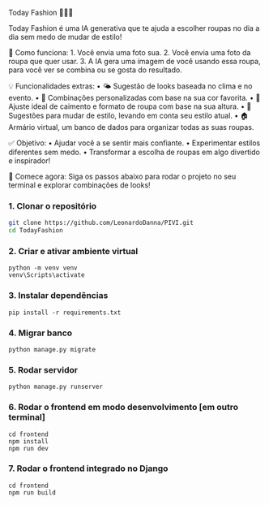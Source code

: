 Today Fashion 👗🤖✨

Today Fashion é uma IA generativa que te ajuda a escolher roupas no dia a dia sem medo de mudar de estilo!

📸 Como funciona:
	1.	Você envia uma foto sua.
	2.	Você envia uma foto da roupa que quer usar.
	3.	A IA gera uma imagem de você usando essa roupa, para você ver se combina ou se gosta do resultado.

💡 Funcionalidades extras:
	•	🌤️ Sugestão de looks baseada no clima e no evento.
	•	🎨 Combinações personalizadas com base na sua cor favorita.
	•	📏 Ajuste ideal de caimento e formato de roupa com base na sua altura.
	•	🔄 Sugestões para mudar de estilo, levando em conta seu estilo atual.
	•	🏠 Armário virtual, um banco de dados para organizar todas as suas roupas.

✅ Objetivo:
	•	Ajudar você a se sentir mais confiante.
	•	Experimentar estilos diferentes sem medo.
	•	Transformar a escolha de roupas em algo divertido e inspirador!

🚀 Comece agora:
Siga os passos abaixo para rodar o projeto no seu terminal e explorar combinações de looks!


### 1. Clonar o repositório

```bash
git clone https://github.com/LeonardoDanna/PIVI.git
cd TodayFashion
```

### 2. Criar e ativar ambiente virtual

```
python -m venv venv
venv\Scripts\activate
```

### 3. Instalar dependências

```
pip install -r requirements.txt
```

### 4. Migrar banco

```
python manage.py migrate
```

### 5. Rodar servidor

```
python manage.py runserver
```

### 6. Rodar o frontend em modo desenvolvimento [em outro terminal]

```
cd frontend
npm install
npm run dev
```

### 7. Rodar o frontend integrado no Django

```
cd frontend
npm run build
```
